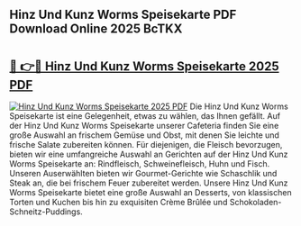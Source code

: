 ## Hinz Und Kunz Worms Speisekarte PDF Download Online 2025 BcTKX

# <h2><a href="http://gcdeccl.nevu.top/?p=Hinz+Und+Kunz+Worms+Speisekarte">🔗 👉🔴 Hinz Und Kunz Worms Speisekarte 2025 PDF</a></h2>

[![Hinz Und Kunz Worms Speisekarte 2025 PDF](https://i.imgur.com/dBaPXMq.png)](http://gcdeccl.nevu.top/?p=Hinz+Und+Kunz+Worms+Speisekarte)
Die Hinz Und Kunz Worms Speisekarte ist eine Gelegenheit, etwas zu wählen, das Ihnen gefällt. Auf der Hinz Und Kunz Worms Speisekarte unserer Cafeteria finden Sie eine große Auswahl an frischem Gemüse und Obst, mit denen Sie leichte und frische Salate zubereiten können. Für diejenigen, die Fleisch bevorzugen, bieten wir eine umfangreiche Auswahl an Gerichten auf der Hinz Und Kunz Worms Speisekarte an: Rindfleisch, Schweinefleisch, Huhn und Fisch. Unseren Auserwählten bieten wir Gourmet-Gerichte wie Schaschlik und Steak an, die bei frischem Feuer zubereitet werden. Unsere Hinz Und Kunz Worms Speisekarte bietet eine große Auswahl an Desserts, von klassischen Torten und Kuchen bis hin zu exquisiten Crème Brûlée und Schokoladen-Schneitz-Puddings.
